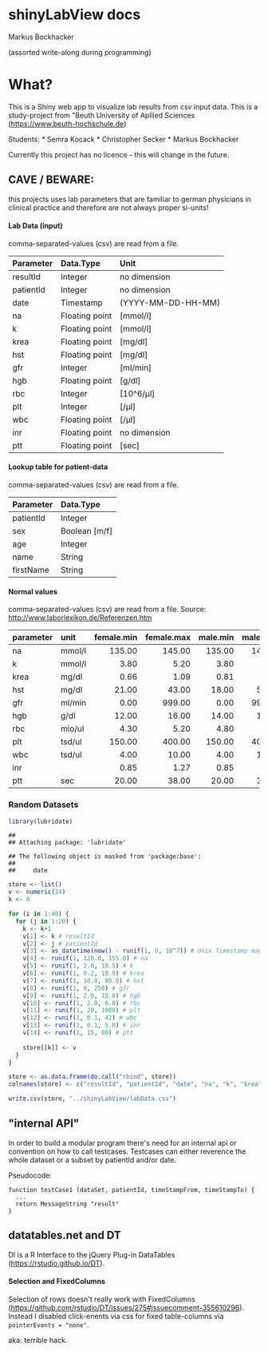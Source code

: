 shinyLabView docs
================
Markus Bockhacker

(assorted write-along during programming)

What?
=====

This is a Shiny web app to visualize lab results from csv input data. This is a study-project from "Beuth University of Apllied Sciences (<https://www.beuth-hochschule.de>)

Students: \* Semra Kocack \* Christopher Secker \* Markus Bockhacker

Currently this project has no licence - this will change in the future.

CAVE / BEWARE:
--------------

this projects uses lab parameters that are familiar to german physicians in clinical practice and therefore are not always proper si-units!

#### Lab Data (input)

comma-separated-values (csv) are read from a file.

| Parameter | Data.Type      | Unit               |
|:----------|:---------------|:-------------------|
| resultId  | Integer        | no dimension       |
| patientId | Integer        | no dimension       |
| date      | Timestamp      | (YYYY-MM-DD-HH-MM) |
| na        | Floating point | \[mmol/l\]         |
| k         | Floating point | \[mmol/l\]         |
| krea      | Floating point | \[mg/dl\]          |
| hst       | Floating point | \[mg/dl\]          |
| gfr       | Integer        | \[ml/min\]         |
| hgb       | Floating point | \[g/dl\]           |
| rbc       | Integer        | \[10^6/µl\]        |
| plt       | Integer        | \[/µl\]            |
| wbc       | Floating point | \[/µl\]            |
| inr       | Floating point | no dimension       |
| ptt       | Floating point | \[sec\]            |

#### Lookup table for patient-data

comma-separated-values (csv) are read from a file.

| Parameter | Data.Type       |
|:----------|:----------------|
| patientId | Integer         |
| sex       | Boolean \[m/f\] |
| age       | Integer         |
| name      | String          |
| firstName | String          |

#### Normal values

comma-separated-values (csv) are read from a file. Source: <http://www.laborlexikon.de/Referenzen.htm>

| parameter | unit   |  female.min|  female.max|  male.min|  male.max|
|:----------|:-------|-----------:|-----------:|---------:|---------:|
| na        | mmol/l |      135.00|      145.00|    135.00|    145.00|
| k         | mmol/l |        3.80|        5.20|      3.80|      5.20|
| krea      | mg/dl  |        0.66|        1.09|      0.81|      1.44|
| hst       | mg/dl  |       21.00|       43.00|     18.00|     55.00|
| gfr       | ml/min |        0.00|      999.00|      0.00|    999.00|
| hgb       | g/dl   |       12.00|       16.00|     14.00|     18.00|
| rbc       | mio/ul |        4.30|        5.20|      4.80|      5.90|
| plt       | tsd/ul |      150.00|      400.00|    150.00|    400.00|
| wbc       | tsd/ul |        4.00|       10.00|      4.00|     10.00|
| inr       |        |        0.85|        1.27|      0.85|      1.27|
| ptt       | sec    |       20.00|       38.00|     20.00|     38.00|

### Random Datasets

``` r
library(lubridate)
```

    ## 
    ## Attaching package: 'lubridate'

    ## The following object is masked from 'package:base':
    ## 
    ##     date

``` r
store <- list()
v <- numeric(14)
k <- 0

for (i in 1:40) {
  for (j in 1:20) {
    k <- k+1
    v[1] <- k # resultId
    v[2] <- j # patientId
    v[3] <- as_datetime(now() - runif(1, 0, 10^7)) # Unix Timestamp magic
    v[4] <- runif(1, 120.0, 155.0) # na
    v[5] <- runif(1, 2.0, 10.5) # k
    v[6] <- runif(1, 0.2, 10.0) # krea
    v[7] <- runif(1, 10.0, 80.0) # hst
    v[8] <- runif(1, 0, 250) # gfr
    v[9] <- runif(1, 2.0, 18.0) # hgb
    v[10] <- runif(1, 2.0, 6.0) # rbc
    v[11] <- runif(1, 20, 1000) # plt
    v[12] <- runif(1, 0.1, 42) # wbc
    v[13] <- runif(1, 0.1, 5.0) # inr
    v[14] <- runif(1, 15, 80) # ptt
    
    store[[k]] <- v
  }
}

store <- as.data.frame(do.call("rbind", store))
colnames(store) <- c("resultId", "patientId", "date", "na", "k", "krea", "hst", "gfr", "hgb", "rbc", "plt", "wbc", "inr", "ptt") 

write.csv(store, "../shinyLabView/labData.csv")
```

"internal API"
--------------

In order to build a modular program there's need for an internal api or convention on how to call testcases. Testcases can either reverence the whole dataset or a subset by patientId and/or date.

Pseudocode:

    function testCase1 (dataSet, patientId, timeStampFrom, timeStampTo) {
      ...
      return MessageString "result"
    }

datatables.net and DT
---------------------

DI is a R Interface to the jQuery Plug-in DataTables (<https://rstudio.github.io/DT>).

#### Selection and FixedColumns

Selection of rows doesn't really work with FixedColumns (<https://github.com/rstudio/DT/issues/275#issuecomment-355610296>). Instead I disabled click-enents via css for fixed table-columns via `pointerEvents = "none"`.

aka: terrible hack.
